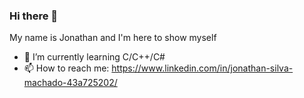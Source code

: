 ### Hi there 👋

My name is Jonathan and I'm here to show myself

- 🌱 I’m currently learning C/C++/C#
- 📫 How to reach me: https://www.linkedin.com/in/jonathan-silva-machado-43a725202/
